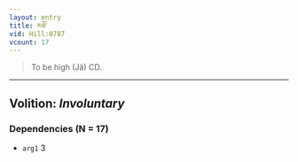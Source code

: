 ```yaml
---
layout: entry
title: མཐོ་
vid: Hill:0787
vcount: 17
---
```

> To be high (Jä) CD\.

---
Volition: _Involuntary_
---

### Dependencies (N = 17)
* `arg1` 3
